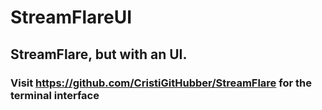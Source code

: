 # StreamFlareUI
## StreamFlare, but with an UI.
### Visit https://github.com/CristiGitHubber/StreamFlare for the terminal interface
